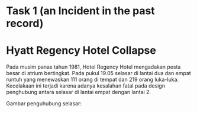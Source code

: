 # Task 1 (an Incident in the past record)
# Hyatt Regency Hotel Collapse
Pada musim panas tahun 1981, Hotel Regency Hotel mengadakan pesta besar di atrium bertingkat. Pada pukul 19.05 selasar di lantai dua 
dan empat runtuh yang menewaskan 111 orang di tempat dan 219 orang luka-luka. Kecelakaan ini terjadi karena adanya kesalahan fatal 
pada design penghubung antara selasar di lantai empat dengan lantai 2.

Gambar penguhubung selasar:
